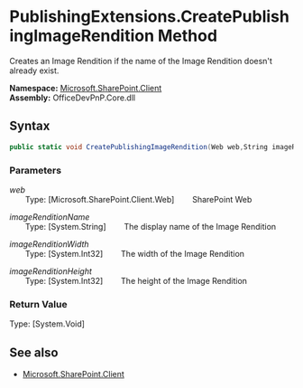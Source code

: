 # PublishingExtensions.CreatePublishingImageRendition Method  
Creates an Image Rendition if the name of the Image Rendition doesn't already exist.  

**Namespace:** [Microsoft.SharePoint.Client](Microsoft.SharePoint.Client.md)  
**Assembly:** OfficeDevPnP.Core.dll  
## Syntax
```C#
public static void CreatePublishingImageRendition(Web web,String imageRenditionName,Int32 imageRenditionWidth,Int32 imageRenditionHeight)
```
### Parameters
*web*  
&emsp;&emsp;Type: [Microsoft.SharePoint.Client.Web] 
&emsp;&emsp;SharePoint Web  
  
*imageRenditionName*  
&emsp;&emsp;Type: [System.String] 
&emsp;&emsp;The display name of the Image Rendition  
  
*imageRenditionWidth*  
&emsp;&emsp;Type: [System.Int32] 
&emsp;&emsp;The width of the Image Rendition  
  
*imageRenditionHeight*  
&emsp;&emsp;Type: [System.Int32] 
&emsp;&emsp;The height of the Image Rendition  
  
### Return Value
Type: [System.Void]  

## See also
- [Microsoft.SharePoint.Client](Microsoft.SharePoint.Client.md)
